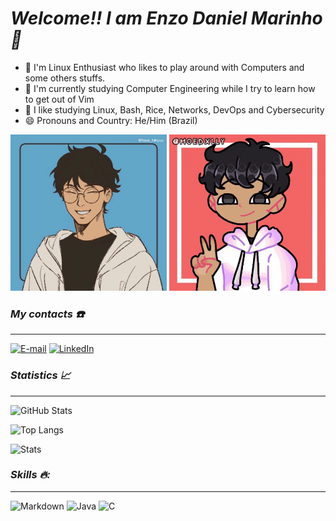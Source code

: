 # *Welcome!! I am Enzo Daniel Marinho 👋*

- 🐧 I'm Linux Enthusiast who likes to play around with Computers and some others stuffs.
- 🔭 I'm currently studying Computer Engineering while I try to learn how to get out of Vim 
- 🌱 I like studying Linux, Bash, Rice, Networks, DevOps and Cybersecurity 
- 😄 Pronouns and Country: He/Him (Brazil)

<IMG SRC="enzogif.gif" class="animated-gif" width="250" height="250"/> <IMG SRC="enzogif2.gif" class="animated-gif" width="250" height="250"/>
  
### _My contacts ☎️_
---
[![E-mail](https://img.shields.io/badge/-Email-000?style=for-the-badge&logo=microsoft-outlook&logoColor=E94D5F)](mailto:gomes.enzodani@gmail.com)
[![LinkedIn](https://img.shields.io/badge/-LinkedIn-000?style=for-the-badge&logo=linkedin&logoColor=30A3DC)](https://www.linkedin.com/in/enzzodani/)

### *Statistics 📈*
---
![GitHub Stats](https://github-readme-stats.vercel.app/api?username=enzzodani&theme=aura)

![Top Langs](https://github-readme-stats-git-masterrstaa-rickstaa.vercel.app/api/top-langs/?username=enzzodani&theme=aura)

![Stats](https://github-profile-summary-cards.vercel.app/api/cards/profile-details?username=enzzodani&theme=aura)

### *Skills 🔥:*
---

![Markdown](https://img.shields.io/badge/Markdown-000?style=for-the-badge&logo=markdown)
![Java](https://img.shields.io/badge/Java-000?style=for-the-badge&logo=java)
![C](https://img.shields.io/badge/C-000?style=for-the-badge&logo=c)





